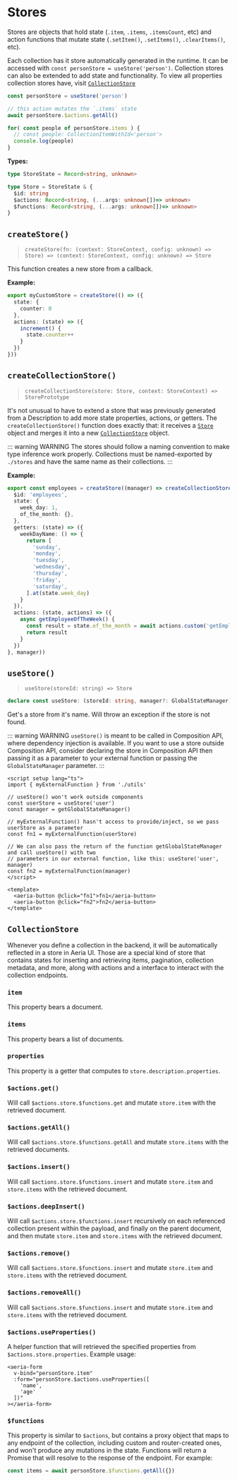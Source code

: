 # Stores

Stores are objects that hold state (`.item`, `.items`, `.itemsCount`, etc) and action functions that mutate state (`.setItem()`, `.setItems()`, `.clearItems()`, etc).

Each collection has it store automatically generated in the runtime. It can be accessed with `const personStore = useStore('person')`. Collection stores can also be extended to add state and functionality. To view all properties collection stores have, visit [`CollectionStore`](/aeria-ui/collection-store)

```typescript
const personStore = useStore('person')

// this action mutates the `.items` state
await personStore.$actions.getAll()

for( const people of personStore.items ) {
  // const people: CollectionItemWithId<'person'>
  console.log(people)
}
```

**Types:**

```typescript
type StoreState = Record<string, unknown>

type Store = StoreState & {
  $id: string
  $actions: Record<string, (...args: unknown[])=> unknown>
  $functions: Record<string, (...args: unknown[])=> unknown>
}
```

## `createStore()`
>`createStore(fn: (context: StoreContext, config: unknown) => Store) => (context: StoreContext, config: unknown) => Store`

This function creates a new store from a callback.

**Example:**

```typescript
export myCustomStore = createStore(() => ({
  state: {
    counter: 0
  },
  actions: (state) => ({
    increment() {
      state.counter++
    }
  })
}))
```

## `createCollectionStore()`
>`createCollectionStore(store: Store, context: StoreContext) => StorePrototype`

It's not unusual to have to extend a store that was previously generated from a Description to add more state properties, actions, or getters. The `createCollectionStore()` function does exactly that: it receives a [`Store`](/aeria-ui/store) object and merges it into a new [`CollectionStore`](/aeria-ui/collection-store) object.

::: warning WARNING
The stores should follow a naming convention to make type inference work properly.
Collections must be named-exported by `./stores` and have the same name as their collections.
:::

**Example:**

```typescript
export const employees = createStore((manager) => createCollectionStore({
  $id: 'employees',
  state: {
    week_day: 1,
    of_the_month: {},
  },
  getters: (state) => ({
    weekDayName: () => {
      return [
        'sunday',
        'monday',
        'tuesday',
        'wednesday',
        'thursday',
        'friday',
        'saturday',
      ].at(state.week_day)
    }
  }),
  actions: (state, actions) => ({
    async getEmployeeOfTheWeek() {
      const result = state.of_the_month = await actions.custom('getEmployeeOfTheWeek')
      return result
    }
  })
}, manager))

```

## `useStore()`
>`useStore(storeId: string) => Store`

```typescript
declare const useStore: (storeId: string, manager?: GlobalStateManager) => Store
```

Get's a store from it's name. Will throw an exception if the store is not found.

::: warning WARNING
`useStore()` is meant to be called in Composition API, where dependency injection is available.
If you want to use a store outside Composition API, consider declaring the store in Composition API then passing it as a parameter to your external function or passing the `GlobalStateManager` parameter.
:::

```vue
<script setup lang="ts">
import { myExternalFunction } from './utils'

// useStore() won't work outside components
const userStore = useStore('user')
const manager = getGlobalStateManager()

// myExternalFunction() hasn't access to provide/inject, so we pass userStore as a parameter
const fn1 = myExternalFunction(userStore)

// We can also pass the return of the function getGlobalStateManager and call useStore() with two
// parameters in our external function, like this: useStore('user', manager)
const fn2 = myExternalFunction(manager)
</script>

<template>
  <aeria-button @click="fn1">fn1</aeria-button>
  <aeria-button @click="fn2">fn2</aeria-button>
</template>
```

## `CollectionStore`

Whenever you define a collection in the backend, it will be automatically reflected in a store in Aeria UI. Those are a special kind of store that contains states for inserting and retrieving items, pagination, collection metadata, and more, along with actions and a interface to interact with the collection endpoints.

### `item` <Badge type="tip" text="TDocument" />

This property bears a document.

### `items` <Badge type="tip" text="Array<TDocument>" />

This property bears a list of documents.

### `properties` <Badge type="tip" text="TDescription['properties']" />

This property is a getter that computes to `store.description.properties`.

### `$actions.get()`

Will call `$actions.store.$functions.get` and mutate `store.item` with the retrieved document.

### `$actions.getAll()`

Will call `$actions.store.$functions.getAll` and mutate `store.items` with the retrieved documents.

### `$actions.insert()`

Will call `$actions.store.$functions.insert` and mutate `store.item` and `store.items` with the retrieved document.

### `$actions.deepInsert()`

Will call `$actions.store.$functions.insert` recursively on each referenced collection present within the payload, and finally on the parent document, and then mutate `store.item` and `store.items` with the retrieved document.

### `$actions.remove()`

Will call `$actions.store.$functions.insert` and mutate `store.item` and `store.items` with the retrieved document.

### `$actions.removeAll()`

Will call `$actions.store.$functions.insert` and mutate `store.item` and `store.items` with the retrieved document.

### `$actions.useProperties()` <Badge type="tip" text="(properties: Array<string>) => Record<string, CollectionProperty>" />

A helper function that will retrieved the specified properties from `$actions.store.properties`. Example usage:

```vue
<aeria-form
  v-bind="personStore.item"
  :form="personStore.$actions.useProperties([
    'name',
    'age'
  ])"
></aeria-form>
```

### `$functions` <Badge type="tip" text="Record<string, (...args: any[]) => any" />

This property is similar to `$actions`, but contains a proxy object that maps to any endpoint of the collection, including custom and router-created ones, and won't produce any mutations in the state. Functions will return a Promise that will resolve to the response of the endpoint.
For example:

```typescript
const items = await personStore.$functions.getAll({})
```

